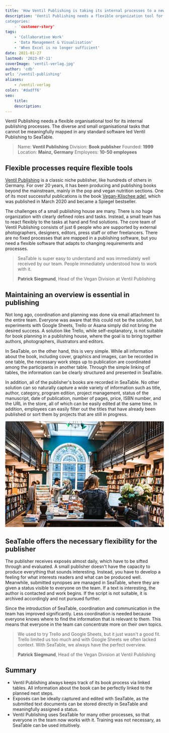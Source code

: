 ```yaml
---
title: 'How Ventil Publishing is taking its internal processes to a new level'
description: 'Ventil Publishing needs a flexible organization tool for its internal publishing processes. The diverse and small organizational tasks that cannot be meaningfully mapped in any standard software have led Ventil Publishing to SeaTable.
categories:
    - 'customer-story'
tags:
    - 'Collaborative Work'
    - 'Data Management & Visualisation'
    - 'When Excel is no longer sufficient'
date: 2021-01-27
lastmod: '2023-07-11'
coverImage: 'ventil-verlag.jpg'
author: 'cdb'
url: '/ventil-publishing'
aliases:
    - /ventil-verlag
color: '#dadff6'
seo:
    title:
    description:
---
```


Ventil Publishing needs a flexible organisational tool for its internal publishing processes. The diverse and small organisational tasks that cannot be meaningfully mapped in any standard software led Ventil Publishing to SeaTable.

> Name: **Ventil Publishing**
> Division: **Book publisher**
> Founded: **1999**
> Location: **Mainz, Germany**
> Employees: **10-50 employees**

## Flexible processes require flexible tools

[Ventil Publishing](https://www.ventil-verlag.de/geschichte) is a classic niche publisher, like hundreds of others in Germany. For over 20 years, it has been producing and publishing books beyond the mainstream, mainly in the pop and vegan nutrition sections. One of its most successful publications is the book [Vegan-Klischee ade!](https://www.ventil-verlag.de/titel/1814/vegan-klischee-ade), which was published in March 2020 and became a Spiegel bestseller.

The challenges of a small publishing house are many. There is no huge organization with clearly defined roles and tasks. Instead, a small team has to react flexibly to the tasks at hand and find solutions. The core team of Ventil Publishing consists of just 6 people who are supported by external photographers, designers, editors, press staff or other freelancers. There are no fixed processes that are mapped in a publishing software, but you need a flexible software that adapts to changing requirements and processes.

> SeaTable is super easy to understand and was immediately well received by our team. People immediately understood how to work with it.
>
> **Patrick Siegmund**, Head of the Vegan Division at Ventil Publishing

## Maintaining an overview is essential in publishing

Not long ago, coordination and planning was done via email attachment to the entire team. Everyone was aware that this could not be the solution, but experiments with Google Sheets, Trello or Asana simply did not bring the desired success. A solution like Trello, while self-explanatory, is not suitable for book planning in a publishing house, where the goal is to bring together authors, photographers, illustrators and editors.

In SeaTable, on the other hand, this is very simple. While all information about the book, including cover, graphics and images, can be recorded in one table, the necessary work steps up to publication are coordinated among the participants in another table. Through the simple linking of tables, the information can be clearly structured and presented in SeaTable.

In addition, all of the publisher's books are recorded in SeaTable. No other solution can so naturally capture a wide variety of information such as title, author, category, program edition, project management, status of the manuscript, date of publication, number of pages, price, ISBN number, and the URL in the store, all of which can be easily edited at the same time. In addition, employees can easily filter out the titles that have already been published or sort them by projects that are still in progress.

![Flexible processes in publishing thanks to SeaTable](ventil-verlag.jpg)

## SeaTable offers the necessary flexibility for the publisher

The publisher receives exposés almost daily, which have to be sifted through and evaluated. A small publisher doesn't have the capacity to produce everything that sounds interesting. Instead, you have to develop a feeling for what interests readers and what can be produced well. Meanwhile, submitted synopses are managed in SeaTable, where they are given a status visible to everyone on the team. If a text is interesting, the author is contacted and work begins. If the script is not suitable, it is archived accordingly and not pursued further.

Since the introduction of SeaTable, coordination and communication in the team has improved significantly. Less coordination is needed because everyone knows where to find the information that is relevant to them. This means that everyone in the team can concentrate more on their own topics.

> We used to try Trello and Google Sheets, but it just wasn't a good fit. Trello limited us too much and with Google Sheets we often lacked context. With SeaTable, we always have the perfect overview.
>
> **Patrick Siegmund**, Head of the Vegan Division at Ventil Publishing

## Summary

- Ventil Publishing always keeps track of its book process via linked tables. All information about the book can be perfectly linked to the planned next steps.
- Exposés can be ideally captured and edited with SeaTable, as the submitted text documents can be stored directly in SeaTable and meaningfully assigned a status.
- Ventil Publishing uses SeaTable for many other processes, so that everyone in the team now works with it. Training was not necessary, as SeaTable can be used intuitively.
